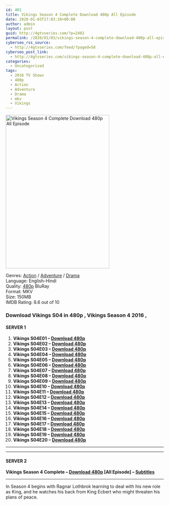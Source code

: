 ```yaml
---
id: 401
title: Vikings Season 4 Complete Download 480p All Episode
date: 2020-01-03T17:03:10+00:00
author: admin
layout: post
guid: http://4gtvseries.com/?p=2402
permalink: /2020/01/03/vikings-season-4-complete-download-480p-all-episode-2/
cyberseo_rss_source:
  - http://4gtvseries.com/feed/?paged=58
cyberseo_post_link:
  - http://4gtvseries.com/vikings-season-4-complete-download-480p-all-episode/
categories:
  - Uncategorized
tags:
  - 2016 TV Shows
  - 480p
  - Action
  - Adventure
  - Drama
  - mkv
  - Vikings
---
```

<img loading="lazy" class="aligncenter" src="https://4.bp.blogspot.com/-iI8hbSjlpl4/Xg9zPBvSU9I/AAAAAAAAAyc/V4j9dQDCVmUXfyBF0172nJ96REc26LA3ACK4BGAYYCw/s1600/Vikings%2BSeason%2B4.jpg" alt="Vikings Season 4 Complete Download 480p All Episode" width="330" height="488" />

Genres: <a href="http://4gtvseries.com/tag/action/" data-wpel-link="internal">Action</a> / <a href="http://4gtvseries.com/tag/adventure/" data-wpel-link="internal">Adventure</a> / <a href="http://4gtvseries.com/tag/drama/" data-wpel-link="internal">Drama</a>  
Language: English-Hindi  
Quality:&nbsp;<a href="http://4gtvseries.com/tag/480p/" data-wpel-link="internal">480p</a> BluRay  
Format: MKV  
Size: 150MB  
IMDB Rating: 8.6 out of 10

### **Download Vikings S04 in 480p , Vikings Season 4 2016 ,&nbsp;**

#### <span><strong>SERVER 1</strong></span>

  1. **Vikings S04E01 – <a href="http://slink.dl480p.xyz/qzRb9qhH" data-wpel-link="external" target="_blank" rel="nofollow external noopener noreferrer" class="wpel-icon-left"><i class="wpel-icon fa fa-download" aria-hidden="true"></i>Download 480p</a>**
  2. **Vikings S04E02 – <a href="http://slink.dl480p.xyz/Iiudwlxj" data-wpel-link="external" target="_blank" rel="nofollow external noopener noreferrer" class="wpel-icon-left"><i class="wpel-icon fa fa-download" aria-hidden="true"></i>Download 480p</a>**
  3. **Vikings S04E03 – <a href="http://slink.dl480p.xyz/SMElY" data-wpel-link="external" target="_blank" rel="nofollow external noopener noreferrer" class="wpel-icon-left"><i class="wpel-icon fa fa-download" aria-hidden="true"></i>Download 480p</a>**
  4. **Vikings S04E04 – <a href="http://slink.dl480p.xyz/f7HQ0" data-wpel-link="external" target="_blank" rel="nofollow external noopener noreferrer" class="wpel-icon-left"><i class="wpel-icon fa fa-download" aria-hidden="true"></i>Download 480p</a>**
  5. **Vikings S04E05 – <a href="http://slink.dl480p.xyz/7o49JGja" data-wpel-link="external" target="_blank" rel="nofollow external noopener noreferrer" class="wpel-icon-left"><i class="wpel-icon fa fa-download" aria-hidden="true"></i>Download 480p</a>**
  6. **Vikings S04E06 – <a href="http://slink.dl480p.xyz/bk7OLz" data-wpel-link="external" target="_blank" rel="nofollow external noopener noreferrer" class="wpel-icon-left"><i class="wpel-icon fa fa-download" aria-hidden="true"></i>Download 480p</a>**
  7. **Vikings S04E07 – <a href="http://slink.dl480p.xyz/wRqw25Q" data-wpel-link="external" target="_blank" rel="nofollow external noopener noreferrer" class="wpel-icon-left"><i class="wpel-icon fa fa-download" aria-hidden="true"></i>Download 480p</a>**
  8. **Vikings S04E08 – <a href="http://slink.dl480p.xyz/ms4C" data-wpel-link="external" target="_blank" rel="nofollow external noopener noreferrer" class="wpel-icon-left"><i class="wpel-icon fa fa-download" aria-hidden="true"></i>Download 480p</a>**
  9. **Vikings S04E09 – <a href="http://slink.dl480p.xyz/OgWC" data-wpel-link="external" target="_blank" rel="nofollow external noopener noreferrer" class="wpel-icon-left"><i class="wpel-icon fa fa-download" aria-hidden="true"></i>Download 480p</a>**
 10. **Vikings S04E10 – <a href="http://slink.dl480p.xyz/Y64q0wY" data-wpel-link="external" target="_blank" rel="nofollow external noopener noreferrer" class="wpel-icon-left"><i class="wpel-icon fa fa-download" aria-hidden="true"></i>Download 480p</a>**
 11. **Vikings S04E11 – <a href="http://slink.dl480p.xyz/jUhyuixz" data-wpel-link="external" target="_blank" rel="nofollow external noopener noreferrer" class="wpel-icon-left"><i class="wpel-icon fa fa-download" aria-hidden="true"></i>Download 480p</a>**
 12. **Vikings S04E12 – <a href="http://slink.dl480p.xyz/8jdKAfc" data-wpel-link="external" target="_blank" rel="nofollow external noopener noreferrer" class="wpel-icon-left"><i class="wpel-icon fa fa-download" aria-hidden="true"></i>Download 480p</a>**
 13. **Vikings S04E13 – <a href="http://slink.dl480p.xyz/ZG3p" data-wpel-link="external" target="_blank" rel="nofollow external noopener noreferrer" class="wpel-icon-left"><i class="wpel-icon fa fa-download" aria-hidden="true"></i>Download 480p</a>**
 14. **Vikings S04E14 – <a href="http://slink.dl480p.xyz/084Q" data-wpel-link="external" target="_blank" rel="nofollow external noopener noreferrer" class="wpel-icon-left"><i class="wpel-icon fa fa-download" aria-hidden="true"></i>Download 480p</a>**
 15. **Vikings S04E15 – <a href="http://slink.dl480p.xyz/fFkxP" data-wpel-link="external" target="_blank" rel="nofollow external noopener noreferrer" class="wpel-icon-left"><i class="wpel-icon fa fa-download" aria-hidden="true"></i>Download 480p</a>**
 16. **Vikings S04E16 – <a href="http://slink.dl480p.xyz/95qO" data-wpel-link="external" target="_blank" rel="nofollow external noopener noreferrer" class="wpel-icon-left"><i class="wpel-icon fa fa-download" aria-hidden="true"></i>Download 480p</a>**
 17. **Vikings S04E17 – <a href="http://slink.dl480p.xyz/HMI3q" data-wpel-link="external" target="_blank" rel="nofollow external noopener noreferrer" class="wpel-icon-left"><i class="wpel-icon fa fa-download" aria-hidden="true"></i>Download 480p</a>**
 18. **Vikings S04E18 – <a href="http://slink.dl480p.xyz/olzxxuo" data-wpel-link="external" target="_blank" rel="nofollow external noopener noreferrer" class="wpel-icon-left"><i class="wpel-icon fa fa-download" aria-hidden="true"></i>Download 480p</a>**
 19. **Vikings S04E19 – <a href="http://slink.dl480p.xyz/1YLhe" data-wpel-link="external" target="_blank" rel="nofollow external noopener noreferrer" class="wpel-icon-left"><i class="wpel-icon fa fa-download" aria-hidden="true"></i>Download 480p</a>**
 20. **Vikings S04E20 – <a href="http://slink.dl480p.xyz/UAkjoF" data-wpel-link="external" target="_blank" rel="nofollow external noopener noreferrer" class="wpel-icon-left"><i class="wpel-icon fa fa-download" aria-hidden="true"></i>Download 480p</a>**

* * *

* * *

#### <span><strong>SERVER 2</strong></span>

**Vikings Season 4 Complete – <a href="http://dl480p.xyz/3150/" data-wpel-link="external" target="_blank" rel="nofollow external noopener noreferrer" class="wpel-icon-left"><i class="wpel-icon fa fa-download" aria-hidden="true"></i>Download 480p</a> [All Episode] – <a href="https://subscene.com/subtitles/vikings-fourth-season" data-wpel-link="external" target="_blank" rel="nofollow external noopener noreferrer" class="wpel-icon-left"><i class="wpel-icon fa fa-download" aria-hidden="true"></i>Subtitles</a>**

* * *

In Season 4 begins with Ragnar Lothbrok learning to deal with his new role as King, and he watches his back from King Ecbert who might threaten his plans of peace.

<div align="center">
</div>